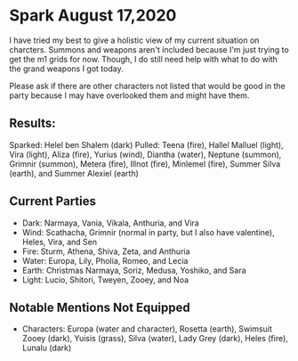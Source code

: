 # Spark August 17,2020

I have tried my best to give a holistic view of my current situation on charcters. Summons and weapons aren't included because I'm just trying to get the m1 grids for now. Though, I do still need help with what to do with the grand weapons I got today. 

Please ask if there are other characters not listed that would be good in the party because I may have overlooked them and might have them.

## Results:
Sparked: Helel ben Shalem (dark)
Pulled: Teena (fire), Hallel Malluel (light), Vira (light), Aliza (fire), Yurius (wind), Diantha (water), Neptune (summon), Grimnir (summon), Metera (fire), Illnot (fire), Minlemel (fire), Summer Silva (earth), and Summer Alexiel (earth)

## Current Parties
- Dark: Narmaya, Vania, Vikala, Anthuria, and Vira
- Wind: Scathacha, Grimnir (normal in party, but I also have valentine), Heles, Vira, and Sen
- Fire: Sturm, Athena, Shiva, Zeta, and Anthuria
- Water: Europa, Lily, Pholia, Romeo, and Lecia
- Earth: Christmas Narmaya, Soriz, Medusa, Yoshiko, and Sara
- Light: Lucio, Shitori, Tweyen, Zooey, and Noa

## Notable Mentions Not Equipped
- Characters: Europa (water and character), Rosetta (earth), Swimsuit Zooey (dark), Yuisis (grass), Silva (water), Lady Grey (dark), Heles (fire), Lunalu (dark)

